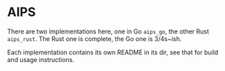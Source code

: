 # AIPS 

There are two implementations here, one in Go `aips_go`, the other Rust `aips_rust`. The Rust one is complete, the Go one is 3/4s~ish.

Each implementation contains its own README in its dir, see that for build and usage instructions.
